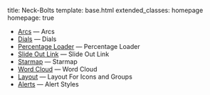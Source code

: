 title: Neck-Bolts
template: base.html
extended_classes: homepage
homepage: true

* [Arcs](/experiments/arcs.html) &mdash; Arcs
* [Dials](/experiments/dials.html) &mdash; Dials
* [Percentage Loader](/experiments/percentage-loader.html) &mdash; Percentage Loader
* [Slide Out Link](/experiments/slide-out-link.html) &mdash; Slide Out Link
* [Starmap](/experiments/starmap.html) &mdash; Starmap
* [Word Cloud](/experiments/word-cloud.html) &mdash; Word Cloud
* [Layout](/experiments/layout.html) &mdash; Layout For Icons and Groups
* [Alerts](/experiments/alerts.html) &mdash; Alert Styles


